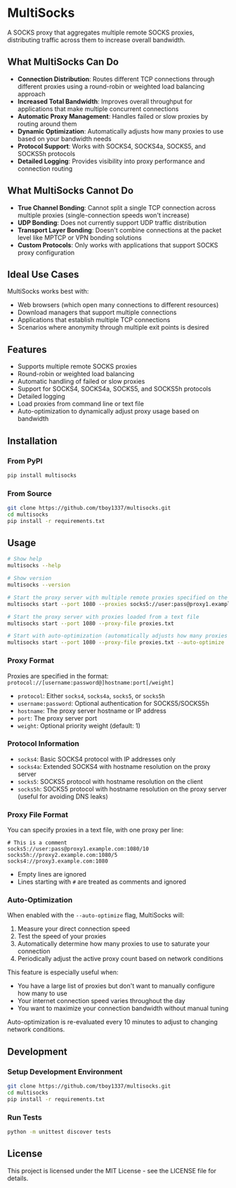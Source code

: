 # MultiSocks

A SOCKS proxy that aggregates multiple remote SOCKS proxies, distributing traffic across them to increase overall bandwidth.

## What MultiSocks Can Do

- **Connection Distribution**: Routes different TCP connections through different proxies using a round-robin or weighted load balancing approach
- **Increased Total Bandwidth**: Improves overall throughput for applications that make multiple concurrent connections
- **Automatic Proxy Management**: Handles failed or slow proxies by routing around them
- **Dynamic Optimization**: Automatically adjusts how many proxies to use based on your bandwidth needs
- **Protocol Support**: Works with SOCKS4, SOCKS4a, SOCKS5, and SOCKS5h protocols
- **Detailed Logging**: Provides visibility into proxy performance and connection routing

## What MultiSocks Cannot Do

- **True Channel Bonding**: Cannot split a single TCP connection across multiple proxies (single-connection speeds won't increase)
- **UDP Bonding**: Does not currently support UDP traffic distribution
- **Transport Layer Bonding**: Doesn't combine connections at the packet level like MPTCP or VPN bonding solutions
- **Custom Protocols**: Only works with applications that support SOCKS proxy configuration

## Ideal Use Cases

MultiSocks works best with:
- Web browsers (which open many connections to different resources)
- Download managers that support multiple connections
- Applications that establish multiple TCP connections
- Scenarios where anonymity through multiple exit points is desired

## Features

- Supports multiple remote SOCKS proxies
- Round-robin or weighted load balancing
- Automatic handling of failed or slow proxies
- Support for SOCKS4, SOCKS4a, SOCKS5, and SOCKS5h protocols
- Detailed logging
- Load proxies from command line or text file
- Auto-optimization to dynamically adjust proxy usage based on bandwidth

## Installation

### From PyPI

```bash
pip install multisocks
```

### From Source

```bash
git clone https://github.com/tboy1337/multisocks.git
cd multisocks
pip install -r requirements.txt
```

## Usage

```bash
# Show help
multisocks --help

# Show version
multisocks --version

# Start the proxy server with multiple remote proxies specified on the command line
multisocks start --port 1080 --proxies socks5://user:pass@proxy1.example.com:1080/10 socks5h://proxy2.example.com:1080/5

# Start the proxy server with proxies loaded from a text file
multisocks start --port 1080 --proxy-file proxies.txt

# Start with auto-optimization (automatically adjusts how many proxies to use based on your connection speed)
multisocks start --port 1080 --proxy-file proxies.txt --auto-optimize
```

### Proxy Format

Proxies are specified in the format: `protocol://[username:password@]hostname:port[/weight]`

- `protocol`: Either `socks4`, `socks4a`, `socks5`, or `socks5h`
- `username:password`: Optional authentication for SOCKS5/SOCKS5h
- `hostname`: The proxy server hostname or IP address
- `port`: The proxy server port
- `weight`: Optional priority weight (default: 1)

### Protocol Information

- `socks4`: Basic SOCKS4 protocol with IP addresses only
- `socks4a`: Extended SOCKS4 with hostname resolution on the proxy server
- `socks5`: SOCKS5 protocol with hostname resolution on the client
- `socks5h`: SOCKS5 protocol with hostname resolution on the proxy server (useful for avoiding DNS leaks)

### Proxy File Format

You can specify proxies in a text file, with one proxy per line:

```
# This is a comment
socks5://user:pass@proxy1.example.com:1080/10
socks5h://proxy2.example.com:1080/5
socks4://proxy3.example.com:1080
```

- Empty lines are ignored
- Lines starting with `#` are treated as comments and ignored

### Auto-Optimization

When enabled with the `--auto-optimize` flag, MultiSocks will:

1. Measure your direct connection speed
2. Test the speed of your proxies
3. Automatically determine how many proxies to use to saturate your connection
4. Periodically adjust the active proxy count based on network conditions

This feature is especially useful when:
- You have a large list of proxies but don't want to manually configure how many to use
- Your internet connection speed varies throughout the day
- You want to maximize your connection bandwidth without manual tuning

Auto-optimization is re-evaluated every 10 minutes to adjust to changing network conditions.

## Development

### Setup Development Environment

```bash
git clone https://github.com/tboy1337/multisocks.git
cd multisocks
pip install -r requirements.txt
```

### Run Tests

```bash
python -m unittest discover tests
```

## License

This project is licensed under the MIT License - see the LICENSE file for details.
